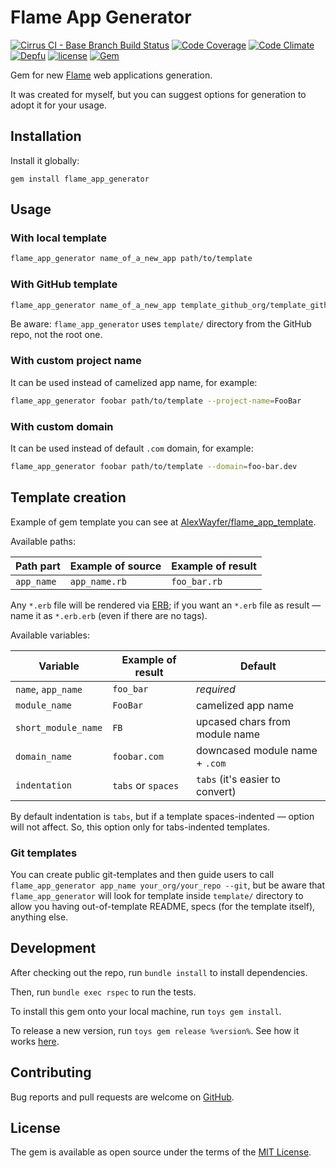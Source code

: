 # Flame App Generator

[![Cirrus CI - Base Branch Build Status](https://img.shields.io/cirrus/github/AlexWayfer/flame_app_generator?style=flat-square)](https://cirrus-ci.com/github/AlexWayfer/flame_app_generator)
[![Code Coverage](https://img.shields.io/codecov/c/gh/AlexWayfer/flame_app_generator/main?style=flat-square)](https://codeclimate.com/github/AlexWayfer/flame_app_generator/code)
[![Code Climate](https://img.shields.io/codeclimate/maintainability/AlexWayfer/flame_app_generator.svg?style=flat-square)](https://codeclimate.com/github/AlexWayfer/flame_app_generator)
[![Depfu](https://img.shields.io/depfu/AlexWayfer/flame_app_generator?style=flat-square)](https://depfu.com/repos/github/AlexWayfer/flame_app_generator)
[![license](https://img.shields.io/github/license/AlexWayfer/flame_app_generator.svg?style=flat-square)](LICENSE.txt)
[![Gem](https://img.shields.io/gem/v/flame_app_generator.svg?style=flat-square)](https://rubygems.org/gems/flame_app_generator)

Gem for new [Flame](https://github.com/AlexWayfer/flame) web applications generation.

It was created for myself, but you can suggest options for generation to adopt it for your usage.

## Installation

Install it globally:

```shell
gem install flame_app_generator
```

## Usage

### With local template

```sh
flame_app_generator name_of_a_new_app path/to/template
```

### With GitHub template

```sh
flame_app_generator name_of_a_new_app template_github_org/template_github_repo --git
```

Be aware: `flame_app_generator` uses `template/` directory from the GitHub repo, not the root one.

### With custom project name

It can be used instead of camelized app name, for example:

```sh
flame_app_generator foobar path/to/template --project-name=FooBar
```

### With custom domain

It can be used instead of default `.com` domain, for example:

```sh
flame_app_generator foobar path/to/template --domain=foo-bar.dev
```

## Template creation

Example of gem template you can see at [AlexWayfer/flame_app_template](https://github.com/AlexWayfer/flame_app_template).

Available paths:

| Path part  | Example of source | Example of result |
| ---------- | ----------------- | ----------------- |
| `app_name` | `app_name.rb`     | `foo_bar.rb`      |

Any `*.erb` file will be rendered via [ERB](https://ruby-doc.org/stdlib/libdoc/erb/rdoc/ERB.html);
if you want an `*.erb` file as result — name it as `*.erb.erb` (even if there are no tags).

Available variables:

| Variable            | Example of result  | Default                         |
| ------------------- | ------------------ | ------------------------------- |
| `name`, `app_name`  | `foo_bar`          | _required_                      |
| `module_name`       | `FooBar`           | camelized app name              |
| `short_module_name` | `FB`               | upcased chars from module name  |
| `domain_name`       | `foobar.com`       | downcased module name + `.com`  |
| `indentation`       | `tabs` or `spaces` | `tabs` (it's easier to convert) |

By default indentation is `tabs`, but if a template spaces-indented — option will not affect.
So, this option only for tabs-indented templates.

### Git templates

You can create public git-templates and then guide users to call
`flame_app_generator app_name your_org/your_repo --git`,
but be aware that `flame_app_generator` will look for template inside `template/` directory
to allow you having out-of-template README, specs (for the template itself), anything else.

## Development

After checking out the repo, run `bundle install` to install dependencies.

Then, run `bundle exec rspec` to run the tests.

To install this gem onto your local machine, run `toys gem install`.

To release a new version, run `toys gem release %version%`.
See how it works [here](https://github.com/AlexWayfer/gem_toys#release).

## Contributing

Bug reports and pull requests are welcome
on [GitHub](https://github.com/AlexWayfer/flame_app_generator).

## License

The gem is available as open source under the terms of the
[MIT License](https://opensource.org/licenses/MIT).
